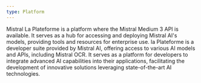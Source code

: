 ```yaml
---
type: Platform
---
```


Mistral La Plateforme is a platform where the Mistral Medium 3 API is available. It serves as a hub for accessing and deploying Mistral AI's models, providing tools and resources for enterprise use. la Plateforme is a developer suite provided by Mistral AI, offering access to various AI models and APIs, including Mistral OCR. It serves as a platform for developers to integrate advanced AI capabilities into their applications, facilitating the development of innovative solutions leveraging state-of-the-art AI technologies.